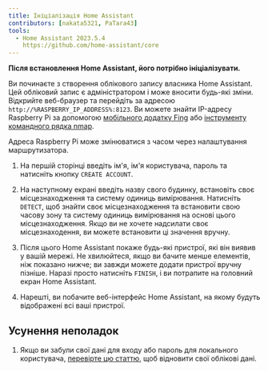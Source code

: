 ```yaml
---
title: Ініціалізація Home Assistant
contributors: [nakata5321, PaTara43]
tools:
  - Home Assistant 2023.5.4
    https://github.com/home-assistant/core
---
```


**Після встановлення Home Assistant, його потрібно ініціалізувати.**

<robo-wiki-picture src="home-assistant/ha_init.png" />

Ви починаєте з створення облікового запису власника Home Assistant. Цей обліковий запис є адміністратором і може вносити будь-які зміни. Відкрийте веб-браузер та перейдіть за адресою `http://%RASPBERRY_IP_ADDRESS%:8123`. Ви можете знайти IP-адресу Raspberry Pi за допомогою [мобільного додатку Fing](https://www.fing.com/products) або [інструменту командного рядка nmap](https://vitux.com/find-devices-connected-to-your-network-with-nmap/).

<robo-wiki-note type="note">Адреса Raspberry Pi може змінюватися з часом через налаштування маршрутизатора.</robo-wiki-note>

<robo-wiki-video autoplay loop controls :videos="[{src: 'https://cloudflare-ipfs.com/ipfs/QmYd1Mh2VHVyF3WgvFsN3NFkozXscnCVmEV2YG86UKtK3C', type:'mp4'}]" />

1. На першій сторінці введіть ім'я, ім'я користувача, пароль та натисніть кнопку `CREATE ACCOUNT`.

2. На наступному екрані введіть назву свого будинку, встановіть своє місцезнаходження та систему одиниць вимірювання. Натисніть `DETECT`, щоб знайти своє місцезнаходження та встановити свою часову зону та систему одиниць вимірювання на основі цього місцезнаходження. Якщо ви не хочете надсилати своє місцезнаходення, ви можете встановити ці значення вручну.

3. Після цього Home Assistant покаже будь-які пристрої, які він виявив у вашій мережі. Не хвилюйтеся, якщо ви бачите менше елементів, ніж показано нижче; ви завжди можете додати пристрої вручну пізніше. Наразі просто натисніть `FINISH`, і ви потрапите на головний екран Home Assistant.

4. Нарешті, ви побачите веб-інтерфейс Home Assistant, на якому будуть відображені всі ваші пристрої. 


## Усунення неполадок

1. Якщо ви забули свої дані для входу або пароль для локального користувача, [перевірте цю статтю](https://www.home-assistant.io/docs/locked_out/), щоб відновити свої облікові дані.

